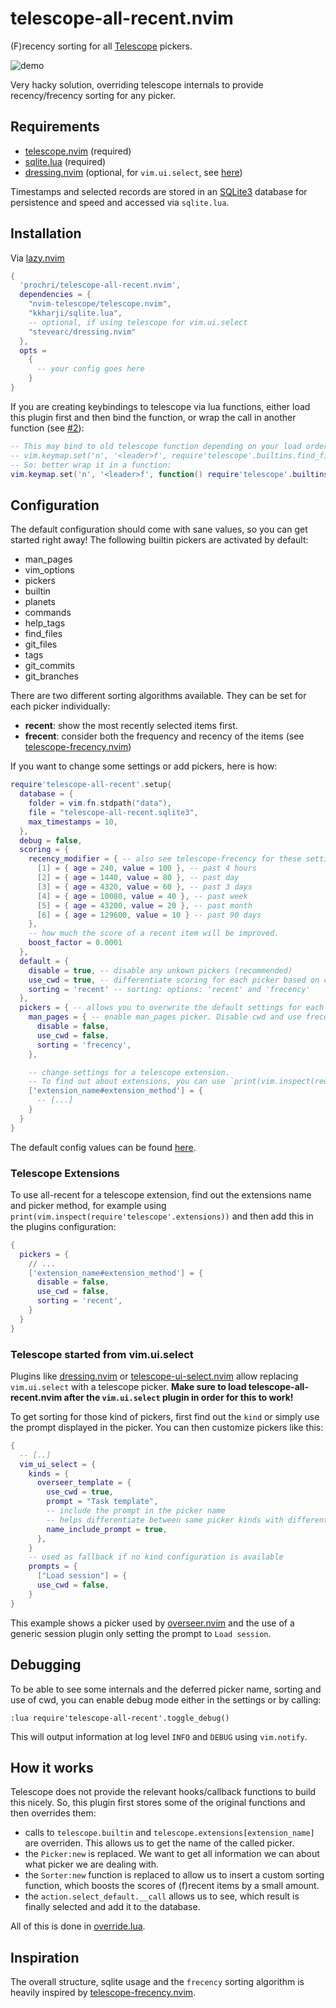 # telescope-all-recent.nvim

(F)recency sorting for all [Telescope](https://github.com/nvim-telescope/telescope.nvim) pickers.

![demo](https://user-images.githubusercontent.com/38609485/210369490-98c0fecc-ad96-4efa-9360-55b012d70eb6.gif)

Very hacky solution, overriding telescope internals to provide recency/frecency sorting for any picker.

## Requirements

- [telescope.nvim](https://github.com/nvim-telescope/telescope.nvim) (required)
- [sqlite.lua](https://github.com/kkharji/sqlite.lua) (required)
- [dressing.nvim](https://github.com/stevearc/dressing.nvim) (optional, for `vim.ui.select`, see [here](#telescope-started-from-vim.ui.select))

Timestamps and selected records are stored in an [SQLite3](https://www.sqlite.org/index.html) database for persistence and speed and accessed via `sqlite.lua`.

## Installation

Via [lazy.nvim](https://github.com/folke/lazy.nvim)

```lua
{
  'prochri/telescope-all-recent.nvim',
  dependencies = {
    "nvim-telescope/telescope.nvim",
    "kkharji/sqlite.lua",
    -- optional, if using telescope for vim.ui.select
    "stevearc/dressing.nvim"
  },
  opts =
    {
      -- your config goes here
    }
}
```

If you are creating keybindings to telescope via lua functions,
either load this plugin first and then bind the function, or wrap the call in another function (see [#2](https://github.com/prochri/telescope-all-recent.nvim/issues/2)):

```lua
-- This may bind to old telescope function depending on your load order:
-- vim.keymap.set('n', '<leader>f', require'telescope'.builtins.find_files)
-- So: better wrap it in a function:
vim.keymap.set('n', '<leader>f', function() require'telescope'.builtins.find_files() end)
```

## Configuration

The default configuration should come with sane values, so you can get started right away!
The following builtin pickers are activated by default:

- man_pages
- vim_options
- pickers
- builtin
- planets
- commands
- help_tags
- find_files
- git_files
- tags
- git_commits
- git_branches

There are two different sorting algorithms available. They can be set for each picker individually:

- **recent**: show the most recently selected items first.
- **frecent**: consider both the frequency and recency of the items (see [telescope-frecency.nvim](https://github.com/nvim-telescope/telescope-frecency.nvim))

If you want to change some settings or add pickers, here is how:

```lua
require'telescope-all-recent'.setup{
  database = {
    folder = vim.fn.stdpath("data"),
    file = "telescope-all-recent.sqlite3",
    max_timestamps = 10,
  },
  debug = false,
  scoring = {
    recency_modifier = { -- also see telescope-frecency for these settings
      [1] = { age = 240, value = 100 }, -- past 4 hours
      [2] = { age = 1440, value = 80 }, -- past day
      [3] = { age = 4320, value = 60 }, -- past 3 days
      [4] = { age = 10080, value = 40 }, -- past week
      [5] = { age = 43200, value = 20 }, -- past month
      [6] = { age = 129600, value = 10 } -- past 90 days
    },
    -- how much the score of a recent item will be improved.
    boost_factor = 0.0001
  },
  default = {
    disable = true, -- disable any unkown pickers (recommended)
    use_cwd = true, -- differentiate scoring for each picker based on cwd
    sorting = 'recent' -- sorting: options: 'recent' and 'frecency'
  },
  pickers = { -- allows you to overwrite the default settings for each picker
    man_pages = { -- enable man_pages picker. Disable cwd and use frecency sorting.
      disable = false,
      use_cwd = false,
      sorting = 'frecency',
    },

    -- change settings for a telescope extension.
    -- To find out about extensions, you can use `print(vim.inspect(require'telescope'.extensions))`
    ['extension_name#extension_method'] = {
      -- [...]
    }
  }
}
```

The default config values can be found [here](./lua/telescope-all-recent/default.lua).

### Telescope Extensions

To use all-recent for a telescope extension, find out the extensions name and picker method,
for example using `print(vim.inspect(require'telescope'.extensions))` and then add this in the plugins configuration:

```lua
{
  pickers = {
    // ...
    ['extension_name#extension_method'] = {
      disable = false,
      use_cwd = false,
      sorting = 'recent',
    }
  }
}
```

### Telescope started from vim.ui.select

Plugins like [dressing.nvim](https://github.com/stevearc/dressing.nvim#advanced-configuration)
or [telescope-ui-select.nvim](https://github.com/nvim-telescope/telescope-ui-select.nvim)
allow replacing `vim.ui.select` with a telescope picker.
**Make sure to load telescope-all-recent.nvim after the `vim.ui.select` plugin in order for this to work!**

To get sorting for those kind of pickers, first find out the `kind` or simply use the prompt displayed
in the picker. You can then customize pickers like this:

```lua
{
  -- [..]
  vim_ui_select = {
    kinds = {
      overseer_template = {
        use_cwd = true,
        prompt = "Task template",
        -- include the prompt in the picker name
        -- helps differentiate between same picker kinds with different prompts
        name_include_prompt = true,
      },
    }
    -- used as fallback if no kind configuration is available
    prompts = {
      ["Load session"] = {
      use_cwd = false,
    }
}
```

This example shows a picker used by [overseer.nvim](https://github.com/stevearc/overseer.nvim)
and the use of a generic session plugin only setting the prompt to `Load session`.

## Debugging

To be able to see some internals and the deferred picker name, sorting and use of cwd,
you can enable debug mode either in the settings or by calling:

```vim
:lua require'telescope-all-recent'.toggle_debug()
```

This will output information at log level `INFO` and `DEBUG` using `vim.notify`.

## How it works

Telescope does not provide the relevant hooks/callback functions to build this nicely.
So, this plugin first stores some of the original functions and then overrides them:

- calls to `telescope.builtin` and `telescope.extensions[extension_name]` are overriden. This allows us to get the name of the called picker.
- the `Picker:new` is replaced. We want to get all information we can about what picker we are dealing with.
- the `Sorter:new` function is replaced to allow us to insert a custom sorting function, which boosts the scores of (f)recent items by a small amount.
- the `action.select_default.__call` allows us to see, which result is finally selected and add it to the database.

All of this is done in [override.lua](./lua/telescope-all-recent/override.lua).

## Inspiration

The overall structure, sqlite usage and the `frecency` sorting algorithm is heavily inspired by [telescope-frecency.nvim](https://github.com/nvim-telescope/telescope-frecency.nvim).
